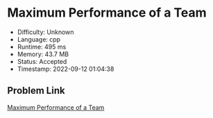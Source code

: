 # Maximum Performance of a Team

- Difficulty: Unknown
- Language: cpp
- Runtime: 495 ms
- Memory: 43.7 MB
- Status: Accepted
- Timestamp: 2022-09-12 01:04:38

## Problem Link
[Maximum Performance of a Team](https://leetcode.com/problems/maximum-performance-of-a-team)

